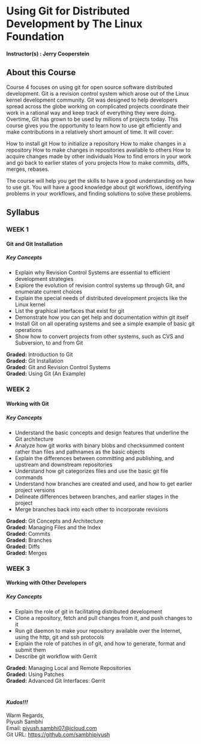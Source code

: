 # Using Git for Distributed Development by The Linux Foundation

#### Instructor(s) : Jerry Cooperstein

## About this Course

Course 4 focuses on using git for open source software distributed development. Git is a revision control system which arose out of the Linux kernel development community. Git was designed to help developers spread across the globe working on complicated projects coordinate their work in a rational way and keep track of everything they were doing. Overtime, Git has grown to be used by millions of projects today. This course gives you the opportunity to learn how to use git efficiently and make contributions in a relatively short amount of time. It will cover:

How to install git
How to initialize a repository
How to make changes in a repository
How to make changes in repositories available to others
How to acquire changes made by other individuals
How to find errors in your work and go back to earlier states of yoru projects
How to make commits, diffs, merges, rebases.

The course will help you get the skills to have a good understanding on how to use git. You will have a good knowledge about git workflows, identifying problems in your workflows, and finding solutions to solve these problems.


## Syllabus

### WEEK 1

#### Git and Git Installation

##### Key Concepts

* Explain why Revision Control Systems are essential to efficient development strategies
* Explore the evolution of revision control systems up through Git, and enumerate current choices
* Explain the special needs of distributed development projects like the Linux kernel
* List the graphical interfaces that exist for git
* Demonstrate how you can get help and documentation within git itself
* Install Git on all operating systems and see a simple example of basic git operations
* Show how to convert projects from other systems, such as CVS and Subversion, to and from Git


**Graded:** Introduction to Git\
**Graded:** Git Installation\
**Graded:** Git and Revision Control Systems\
**Graded:** Using Git (An Example)

### WEEK 2

#### Working with Git

##### Key Concepts

* Understand the basic concepts and design features that underline the Git architecture
* Analyze how git works with binary blobs and checksummed content rather than files and pathnames as the basic objects
* Explain the differences between committing and publishing, and upstream and downstream repositories
* Understand how git categorizes files and use the basic git file commands
* Understand how branches are created and used, and how to get earlier project versions
* Delineate differences between branches, and earlier stages in the project
* Merge branches back into each other to incorporate revisions


**Graded:** Git Concepts and Architecture\
**Graded:** Managing Files and the Index\
**Graded:** Commits\
**Graded:** Branches\
**Graded:** Diffs\
**Graded:** Merges

### WEEK 3

#### Working with Other Developers

##### Key Concepts

* Explain the role of git in facilitating distributed development
* Clone a repository, fetch and pull changes from it, and push changes to it
* Run git daemon to make your repository available over the Internet, using the http, git and ssh protocols
* Explain the role of patches in of git, and how to generate, format and submit them
* Describe git workflow with Gerrit


**Graded:** Managing Local and Remote Repositories\
**Graded:** Using Patches\
**Graded:** Advanced Git Interfaces: Gerrit

#
#
#### ***Kudos!!!***

Warm Regards, \
Piyush Sambhi \
Email: piyush.sambhi07@icloud.com \
Git URL: https://github.com/sambhipiyush
